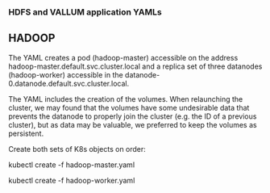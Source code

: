 ### HDFS and VALLUM application YAMLs

## HADOOP

The YAML creates a pod (hadoop-master) accessible on the address hadoop-master.default.svc.cluster.local and a replica set of three datanodes (hadoop-worker) accessible in the datanode-0.datanode.default.svc.cluster.local.

The YAML includes the creation of the volumes. When relaunching the cluster, we may found that the volumes have some undesirable data that prevents the datanode to properly join the cluster (e.g. the ID of a previous cluster), but as data may be valuable, we preferred to keep the volumes as persistent.

Create both sets of K8s objects on order:

kubectl create -f hadoop-master.yaml

kubectl create -f hadoop-worker.yaml
